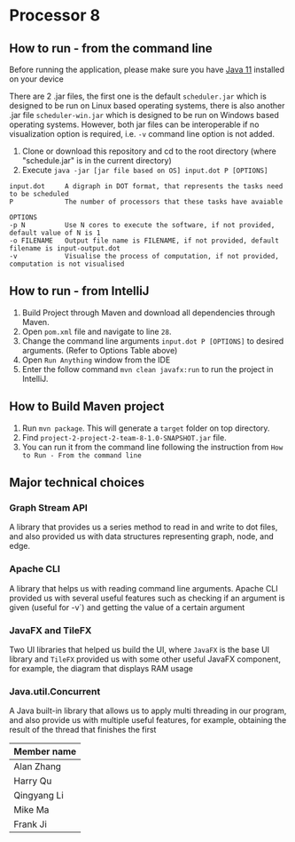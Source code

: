 # Processor 8

## How to run - from the command line

Before running the application, please make sure you have [Java 11](https://www.oracle.com/java/technologies/downloads/) installed on your device

There are 2 .jar files, the first one is the default `scheduler.jar` which is designed to be run on Linux based operating systems, there is also another .jar file `scheduler-win.jar` which is designed to be run on Windows based operating systems. However, both jar files can be interoperable if no visualization option is required, i.e. `-v` command line option is not added.

1. Clone or download this repository and cd to the root directory (where "schedule.jar" is in the current directory)
2. Execute `java -jar [jar file based on OS] input.dot P [OPTIONS]`

```
input.dot     A digraph in DOT format, that represents the tasks need to be scheduled
P             The number of processors that these tasks have avaiable

OPTIONS
-p N          Use N cores to execute the software, if not provided, default value of N is 1
-o FILENAME   Output file name is FILENAME, if not provided, default filename is input-output.dot
-v            Visualise the process of computation, if not provided, computation is not visualised
```

## How to run - from IntelliJ

1. Build Project through Maven and download all dependencies through Maven.
2. Open `pom.xml` file and navigate to line `28`.
3. Change the command line arguments `input.dot P [OPTIONS]` to desired arguments. (Refer to Options Table above)
4. Open `Run Anything` window from the IDE
5. Enter the follow command `mvn clean javafx:run` to run the project in IntelliJ.

## How to Build Maven project

1. Run `mvn package`. This will generate a `target` folder on top directory.
2. Find `project-2-project-2-team-8-1.0-SNAPSHOT.jar` file.
3. You can run it from the command line following the instruction from `How to Run - From the command line`

## Major technical choices

### Graph Stream API

A library that provides us a series method to read in and write to dot files, and also provided us with data structures representing graph, node, and edge.

### Apache CLI

A library that helps us with reading command line arguments. Apache CLI provided us with several useful features such as checking if an argument is given (useful for -v`) and getting the value of a certain argument

### JavaFX and TileFX

Two UI libraries that helped us build the UI, where `JavaFX` is the base UI library and `TileFX` provided us with some other useful JavaFX component, for example, the diagram that displays RAM usage

### Java.util.Concurrent

A Java built-in library that allows us to apply multi threading in our program, and also provide us with multiple useful features, for example, obtaining the result of the thread that finishes the first

| Member name |
| ----------- |
| Alan Zhang  |
| Harry Qu    |
| Qingyang Li |
| Mike Ma     |
| Frank Ji    |

